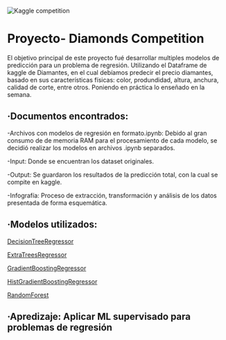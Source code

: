![Kaggle competition](https://user-images.githubusercontent.com/66042132/95086439-c88d8d80-0720-11eb-9cb9-539df528b5e8.png)

<h1>Proyecto- Diamonds Competition </h1>

El objetivo principal de este proyecto fué desarrollar multiples modelos de predicción para un problema de regresión. Utilizando el Dataframe de kaggle de Diamantes, en el cual debíamos predecir el precio diamantes, basado en sus características físicas: color, produndidad, altura, anchura, calidad de corte, entre otros. Poniendo en práctica lo enseñado en la semana.


<h2>·Documentos encontrados:</h2> 

-Archivos con modelos de regresión en formato.ipynb: Debido al gran consumo de de memoria RAM para el procesamiento de cada modelo, se decidió realizar los modelos en archivos .ipynb separados.

-Input: Donde se encuentran los dataset originales.

-Output: Se guardaron los resultados de la predicción total, con la cual se compite en kaggle.

-Infografía: Proceso de extracción, transformación y análisis de los datos presentada de forma esquemática.

  
<h2>·Modelos utilizados:</h2>

<a href="https://scikit-learn.org/stable/modules/generated/sklearn.tree.DecisionTreeRegressor.html" target="_blank">DecisionTreeRegressor</a> 

<a href="https://scikit-learn.org/stable/modules/generated/sklearn.ensemble.ExtraTreesRegressor.html" target="_blank">ExtraTreesRegressor</a> 

<a href="https://scikit-learn.org/stable/modules/generated/sklearn.ensemble.GradientBoostingRegressor.html" target="_blank">GradientBoostingRegressor</a> 

<a href="https://scikit-learn.org/stable/modules/generated/sklearn.ensemble.HistGradientBoostingRegressor.html" target="_blank">HistGradientBoostingRegressor</a>

<a href="https://scikit-learn.org/stable/modules/generated/sklearn.ensemble.RandomForestRegressor.html" target="_blank">RandomForest</a>


<h2>·Apredizaje: Aplicar ML supervisado para problemas de regresión</h2>
